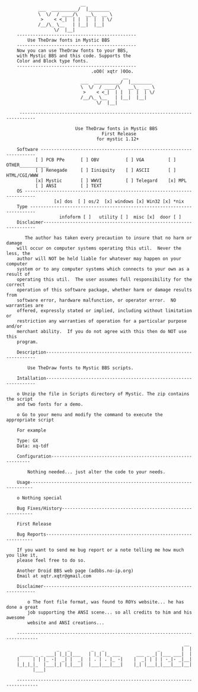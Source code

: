                                 __           
                ___  __________/  |________  
                \  \/  / ____/\   __\_  __ \ 
                 >    < <_|  | |  |  |  | \/ 
                /__/\_ \__   | |__|  |__|    
                      \/  |__|               
        ---------------------------------------------
            Use TheDraw fonts in Mystic BBS
        ---------------------------------------------
        Now you can use TheDraw fonts to your BBS,
        with Mystic BBS and this code. Supports the
        Color and Block type fonts. 
        ---------------------------------------------
                                    .oO0( xqtr )0Oo.
                                                __           
                                ___  __________/  |________  
                                \  \/  / ____/\   __\_  __ \ 
                                 >    < <_|  | |  |  |  | \/ 
                                /__/\_ \__   | |__|  |__|    
                                      \/  |__|               
         
         ----------------------------------------------------------------------------
        
                              Use TheDraw fonts in Mystic BBS
                                        First Release
                                      for mystic 1.12+
                                        
        Software --------------------------------------------------------------------
               [ ] PCB PPe      [ ] OBV          [ ] VGA         [ ] OTHER___________
               [ ] Renegade     [ ] Iiniquity    [ ] ASCII       [ ] HTML/CGI/WWW    
               [x] Mystic       [ ] WWVI         [ ] Telegard    [x] MPL
               [ ] ANSI         [ ] TEXT
        OS --------------------------------------------------------------------------
                      [x] dos  [ ] os/2  [x] windows [x] Win32 [x] *nix
        Type ------------------------------------------------------------------------
                        infoform [ ]   utility [ ]  misc [x]  door [ ]
        Disclaimer-------------------------------------------------------------------
        
           The author has taken every precaution to insure that no harm or damage
        will occur on computer systems operating this util.  Never the less, the
        author will NOT be held liable for whatever may happen on your computer
        system or to any computer systems which connects to your own as a result of
        operating this util.  The user assumes full responsibility for the correct
        operation of this software package, whether harm or damage results from
        software error, hardware malfunction, or operator error.  NO warranties are
        offered, expressly stated or implied, including without limitation or
        restriction any warranties of operation for a particular purpose and/or
        merchant ability.  If you do not agree with this then do NOT use this
        program.
        
        Description------------------------------------------------------------------
        
            Use TheDraw fonts to Mystic BBS scripts.
        
        Intallation------------------------------------------------------------------
        
        o Unzip the file in Scripts directory of Mystic. The zip contains the script 
        and two fonts for a demo.
        
        o Go to your menu and modify the command to execute the appropriate script
        
        For example
        
        Type: GX       
        Data: xq-tdf
        
        Configuration--------------------------------------------------------------
        
            Nothing needed... just alter the code to your needs.
        
        Usage-----------------------------------------------------------------------
        
        o Nothing special
        
        Bug Fixes/History-----------------------------------------------------------
        
        First Release
        
        Bug Reports-----------------------------------------------------------------
        
        If you want to send me bug report or a note telling me how much you like it,
        please feel free to do so.
        
        Another Droid BBS web page (adbbs.no-ip.org)
        Email at xqtr.xqtr@gmail.com
        
        Disclaimer-------------------------------------------------------------------
        
            o The font file format, was found to ROYs website... he has done a great
            job supporting the ANSI scene... so all credits to him and his awesome
            website and ANSI creations... 
            
        ------------------------------------------------------------------------------
                                                                       __ 
                       _   _        _   _                    _        |  |
         _____ _ _ ___| |_|_|___   | |_| |_ ___      ___ _ _| |___ ___|  |
        |     | | |_ -|  _| |  _|  | . | . |_ -|    |  _| | | | -_|- _|__|
        |_|_|_|_  |___|_| |_|___|  |___|___|___|    |_| |___|_|___|___|__|
              |___|                               
                                                  
        ------------------------------------------------------------------------------ 
